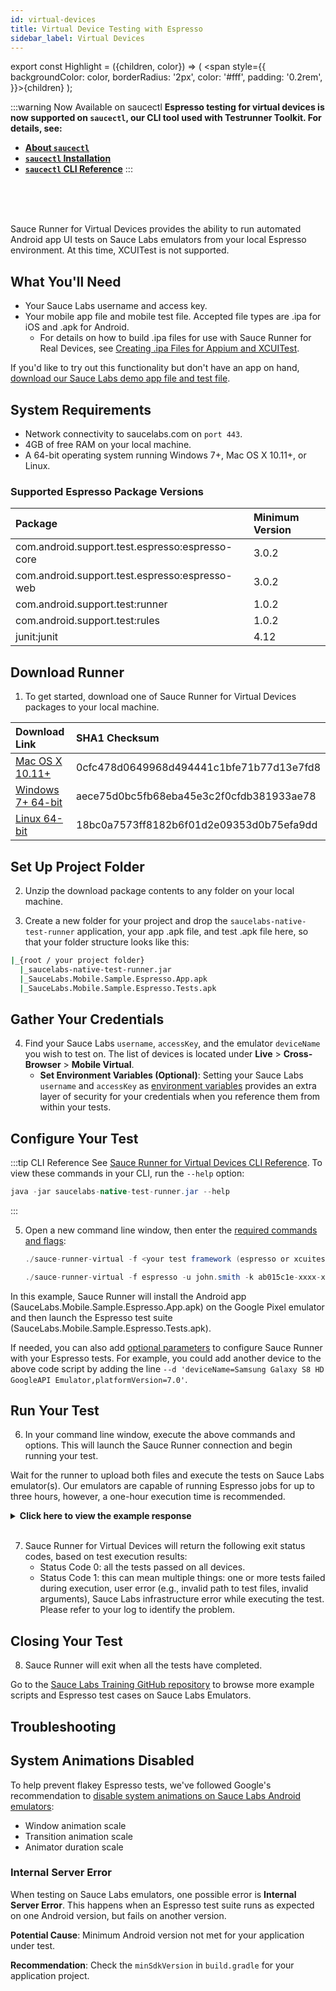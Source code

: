 ```yaml
---
id: virtual-devices
title: Virtual Device Testing with Espresso
sidebar_label: Virtual Devices
---
```


export const Highlight = ({children, color}) => ( <span style={{
      backgroundColor: color,
      borderRadius: '2px',
      color: '#fff',
      padding: '0.2rem',
    }}>{children}</span> );

:::warning Now Available on saucectl
**Espresso testing for virtual devices is now supported on `saucectl`, our CLI tool used with Testrunner Toolkit. For details, see:**

* **[About `saucectl`](/testrunner-toolkit)**
* **[`saucectl` Installation](/testrunner-toolkit/installation)**
* **[`saucectl` CLI Reference](/testrunner-toolkit/saucectl)**
:::

<br/>
<br/>
<br/>

Sauce Runner for Virtual Devices provides the ability to run automated Android app UI tests on Sauce Labs emulators from your local Espresso environment. At this time, XCUITest is not supported.

## What You'll Need

* Your Sauce Labs username and access key.
* Your mobile app file and mobile test file. Accepted file types are .ipa for iOS and .apk for Android.
  * For details on how to build .ipa files for use with Sauce Runner for Real Devices, see [Creating .ipa Files for Appium and XCUITest](mobile-apps/automated-testing/ipa-files.md).

If you'd like to try out this functionality but don't have an app on hand, [download our Sauce Labs demo app file and test file](https://github.com/saucelabs-training/demo-espresso/tree/master/emulators).

## System Requirements
* Network connectivity to saucelabs.com on `port 443`.
* 4GB of free RAM on your local machine.
* A 64-bit operating system running Windows 7+, Mac OS X 10.11+, or Linux.

### Supported Espresso Package Versions
| Package | Minimum Version |
| :------------- | :------------- |
| com.android.support.test.espresso:espresso-core | 3.0.2 |
| com.android.support.test.espresso:espresso-web | 3.0.2 |
| com.android.support.test:runner | 1.0.2 |
| com.android.support.test:rules | 1.0.2 |
| junit:junit | 4.12 |

## Download Runner
1. To get started, download one of Sauce Runner for Virtual Devices packages to your local machine.

| Download Link | SHA1 Checksum
| :-------------------------- | :---
| [Mac OS X 10.11+](https://saucelabs.com/downloads/sauce-runner-virtual-0.1.2-osx.zip) | 0cfc478d0649968d494441c1bfe71b77d13e7fd8
| [Windows 7+ 64-bit](https://saucelabs.com/downloads/sauce-runner-virtual-0.1.2-windows.zip) | aece75d0bc5fb68eba45e3c2f0cfdb381933ae78
| [Linux 64-bit](https://saucelabs.com/downloads/sauce-runner-virtual-0.1.2-linux.zip) | 18bc0a7573ff8182b6f01d2e09353d0b75efa9dd

## Set Up Project Folder

2. Unzip the download package contents to any folder on your local machine.

3. Create a new folder for your project and drop the `saucelabs-native-test-runner` application, your app .apk file, and test .apk file here, so that your folder structure looks like this:

  ```bash
  |_{root / your project folder}
    |_saucelabs-native-test-runner.jar
    |_SauceLabs.Mobile.Sample.Espresso.App.apk
    |_SauceLabs.Mobile.Sample.Espresso.Tests.apk
  ```

## Gather Your Credentials

4. Find your Sauce Labs `username`, `accessKey`, and the emulator `deviceName` you wish to test on. The list of devices is located under **Live** > **Cross-Browser** > **Mobile Virtual**.
   * **Set Environment Variables (Optional)**: Setting your Sauce Labs `username` and `accessKey` as [environment variables](/basics/environment-variables) provides an extra layer of security for your credentials when you reference them from within your tests.

## Configure Your Test

:::tip CLI Reference
See [Sauce Runner for Virtual Devices CLI Reference](/dev/cli/espresso-xcuitest/virtual-devices). To view these commands in your CLI, run the `--help` option:
```java
java -jar saucelabs-native-test-runner.jar --help
```
:::
<br/>

5. Open a new command line window, then enter the [required commands and flags](/dev/cli/espresso-xcuitest/virtual-devices):

   ```java title="Required Commands and Flags"
   ./sauce-runner-virtual -f <your test framework (espresso or xcuitest)> -u <your username> -k <your access key> --app <your app file name> --test-app <your test file name> -d ''<your device name>''
   ```

   ```java title="Basic Example"
   ./sauce-runner-virtual -f espresso -u john.smith -k ab015c1e-xxxx-xxxx-xxxx-xxxxxxxxxxxx --app ./SauceLabs.Mobile.Sample.Espresso.App.apk --test-app ./SauceLabs.Mobile.Sample.Espresso.Tests.apk -d 'deviceName=Google Pixel GoogleAPI Emulator,platformVersion=7.1'
   ```

  In this example, Sauce Runner will install the Android app (SauceLabs.Mobile.Sample.Espresso.App.apk) on the Google Pixel emulator and then launch the Espresso test suite (SauceLabs.Mobile.Sample.Espresso.Tests.apk).

  If needed, you can also add [optional parameters](/dev/cli/espresso-xcuitest/virtual-devices) to configure Sauce Runner with your Espresso tests. For example, you could add another device to the above code script by adding the line `--d 'deviceName=Samsung Galaxy S8 HD GoogleAPI Emulator,platformVersion=7.0'`.

## Run Your Test

6. In your command line window, execute the above commands and options. This will launch the Sauce Runner connection and begin running your test.

Wait for the runner to upload both files and execute the tests on Sauce Labs emulator(s). Our emulators are capable of running Espresso jobs for up to three hours, however, a one-hour execution time is recommended.

<details><summary><strong>Click here to view the example response</strong></summary>

```bash title="Basic Example Response"  
2021-04-14 13:12:55 - [INFO] Using sauce-runner v0.1.2
2021-04-14 13:12:55 - [INFO] Selected framework: espresso
2021-04-14 13:12:55 - [INFO] Using user: john.smith
2021-04-14 13:12:55 - [INFO] Using apikey: XXXXXXXX-XXXX-XXXX-XXXX-XXXXXXXX0e03
2021-04-14 13:12:55 - [INFO] Using local App: ./SauceLabs.Mobile.Sample.Espresso.App.apk
2021-04-14 13:12:55 - [INFO] Using local Test App: ./SauceLabs.Mobile.Sample.Espresso.Tests.apk
2021-04-14 13:12:55 - [INFO] No include-tests filters specified
2021-04-14 13:12:55 - [INFO] No exclude-tests filters specified
2021-04-14 13:12:55 - [INFO] Set device: Google Pixel GoogleAPI Emulator - 7.0
2021-04-14 13:12:55 - [INFO] Trying to upload file ./SauceLabs.Mobile.Sample.Espresso.App.apk to sauce-storage
2021-04-14 13:13:20 - [INFO] File uploaded: SauceLabs.Mobile.Sample.Espresso.App.apk(4f040be9f28bc84b58f6fd5af5300c2f) - Size:28830014
2021-04-14 13:13:20 - [INFO] Trying to upload file ./SauceLabs.Mobile.Sample.Espresso.Tests.apk to sauce-storage
2021-04-14 13:13:20 - [INFO] File uploaded: SauceLabs.Mobile.Sample.Espresso.Tests.apk(30b317176beed44cf66f2a92387fa073) - Size:521075
2021-04-14 13:13:20 - [INFO] JUnit reports will be saved locally at the end of the tests
2021-04-14 13:13:20 - [INFO] Jobs created
2021-04-14 13:13:25 - [INFO] Getting job status
2021-04-14 13:13:25 - [INFO] Job status: In progress
2021-04-14 13:13:25 - [INFO] Google Pixel GoogleAPI Emulator - 7.0 - Status: test queued
2021-04-14 13:13:40 - [INFO] Getting job status
2021-04-14 13:13:40 - [INFO] Job status: In progress
2021-04-14 13:13:40 - [INFO] Google Pixel GoogleAPI Emulator - 7.0 - Status: test queued
2021-04-14 13:13:55 - [INFO] Getting job status
2021-04-14 13:13:56 - [INFO] Job status: In progress
2021-04-14 13:13:56 - [INFO] Google Pixel GoogleAPI Emulator - 7.0 - Status: test session in progress
2021-04-14 13:13:56 - [INFO] https://saucelabs.com/beta/tests/1ee70f37535f4e81ba19a1ab17ec2839/watch
2021-04-14 13:14:11 - [INFO] Getting job status
2021-04-14 13:14:11 - [INFO] Job status: In progress
2021-04-14 13:14:11 - [INFO] Google Pixel GoogleAPI Emulator - 7.0 - Status: test session in progress
2021-04-14 13:14:26 - [INFO] Getting job status
2021-04-14 13:14:26 - [INFO] Job status: Complete
2021-04-14 13:14:26 - [INFO] Google Pixel GoogleAPI Emulator - 7.0 - Status: test complete
2021-04-14 13:14:41 - [INFO] Tests results for Google Pixel GoogleAPI Emulator - 7.0
2021-04-14 13:14:41 - [INFO] com.swaglabsmobileapp.LoginTest.noMatchLogin...pass
2021-04-14 13:14:41 - [INFO] com.swaglabsmobileapp.LoginTest.noPasswordLogin...pass
2021-04-14 13:14:41 - [INFO] com.swaglabsmobileapp.LoginTest.noUsernameLogin...pass
2021-04-14 13:14:41 - [INFO] com.swaglabsmobileapp.LoginTest.lockedUserLogin...pass
2021-04-14 13:14:41 - [INFO] com.swaglabsmobileapp.LoginTest.successfulLogin...pass
2021-04-14 13:14:41 - [INFO] com.swaglabsmobileapp.SwagLabsFlow.completeFlow...pass
2021-04-14 13:14:41 - [INFO] Total time: 25.883
2021-04-14 13:14:41 - [INFO] Tests passed: 6
2021-04-14 13:14:41 - [INFO] Tests failed: 0
2021-04-14 13:14:41 - [INFO] Getting JUnit report for Google Pixel GoogleAPI Emulator - 7.0
```
</details>
<br/>

7. Sauce Runner for Virtual Devices will return the following exit status codes, based on test execution results:
   * Status Code 0: all the tests passed on all devices.
   * Status Code 1: this can mean multiple things: one or more tests failed during execution, user error (e.g., invalid path to test files, invalid arguments), Sauce Labs infrastructure error while executing the test. Please refer to your log to identify the problem.

## Closing Your Test

8. Sauce Runner will exit when all the tests have completed.

Go to the [Sauce Labs Training GitHub repository](https://github.com/saucelabs-training/demo-espresso/tree/master/emulators) to browse more example scripts and Espresso test cases on Sauce Labs Emulators.

## Troubleshooting

## System Animations Disabled

To help prevent flakey Espresso tests, we've followed Google's recommendation to [disable system animations on Sauce Labs Android emulators](https://developer.android.com/training/testing/espresso/setup):

* Window animation scale
* Transition animation scale
* Animator duration scale

### Internal Server Error

When testing on Sauce Labs emulators, one possible error is **Internal Server Error**. This happens when an Espresso test suite runs as expected on one Android version, but fails on another version.

**Potential Cause**: Minimum Android version not met for your application under test.

**Recommendation**: Check the `minSdkVersion` in `build.gradle` for your application project.
